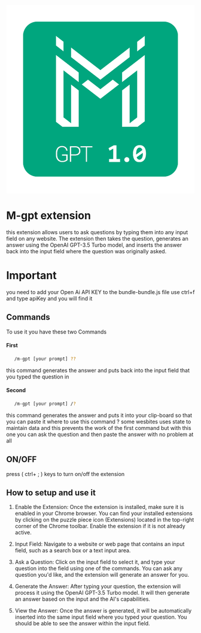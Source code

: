 
![Logo](m-gpt.png)


# M-gpt extension

this extension allows users to ask questions by typing them into any input field on any website. The extension then takes the question, generates an answer using the OpenAI GPT-3.5 Turbo model, and inserts the answer back into the input field where the question was originally asked.
# Important
you need to add your Open Ai API KEY to the bundle-bundle.js file 
use ctrl+f and type apiKey and you will find it
## Commands

To use it you have these two Commands

#### First
```bash
   /m-gpt [your prompt] ??
```
this command generates the answer and puts back into the input field that you typed the question in 
#### Second
```bash
   /m-gpt [your prompt] /?
```
this command generates the answer and puts it into your clip-board so that you can paste it 
where to use this command ? some wesbites uses state to maintain data and this prevents the work of the first command but with this one you can ask the question and then paste the answer with no problem at all

## ON/OFF
press ( ctrl+ ; ) keys to turn on/off the extension 
## How to setup and use it

1) Enable the Extension: Once the extension is installed, make sure it is enabled in your Chrome browser. You can find your installed extensions by clicking on the puzzle piece icon (Extensions) located in the top-right corner of the Chrome toolbar. Enable the extension if it is not already active.

2) Input Field: Navigate to a website or web page that contains an input field, such as a search box or a text input area.

3) Ask a Question: Click on the input field to select it, and type your question into the field using one of the commands. You can ask any question you'd like, and the extension will generate an answer for you.

4) Generate the Answer: After typing your question, the extension will process it using the OpenAI GPT-3.5 Turbo model. It will then generate an answer based on the input and the AI's capabilities.

5) View the Answer: Once the answer is generated, it will be automatically inserted into the same input field where you typed your question. You should be able to see the answer within the input field.
